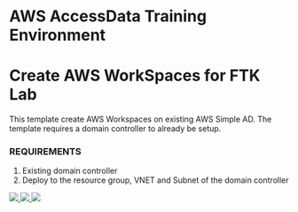 # AWS AccessData Training Environment

# Create AWS WorkSpaces for FTK Lab

This template create AWS Workspaces on existing AWS Simple AD. The template requires a domain controller to already be setup.

### REQUIREMENTS
1. Existing domain controller
2. Deploy to the resource group, VNET and Subnet of the domain controller

<a href="https://console.aws.amazon.com/cloudformation/home?region=us-west-2#/stacks/new?stackName=myworkspace&templateURL=https://s3-us-west-2.amazonaws.com/ad-training-resources/CloudFormation/cfx-workspace-training.json" target="_blank">
    <img src="https://s3.amazonaws.com/cloudformation-examples/cloudformation-launch-stack.png"/>
</a>
<a href="https://portal.azure.us/#create/Microsoft.Template/uri/https%3A%2F%2Fraw.githubusercontent.com%2FAzure%2Fazure-quickstart-templates%2Fmaster%2F201-vm-domain-join%2Fazuredeploy.json" target="_blank">
    <img src="http://azuredeploy.net/AzureGov.png"/>
</a>
<a href="http://armviz.io/#/?load=https%3A%2F%2Fraw.githubusercontent.com%2FAzure%2Fazure-quickstart-templates%2Fmaster%2F201-vm-domain-join%2Fazuredeploy.json" target="_blank">
    <img src="http://armviz.io/visualizebutton.png"/>
</a>
